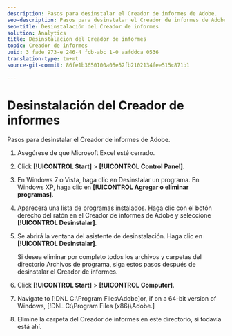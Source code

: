 ```yaml
---
description: Pasos para desinstalar el Creador de informes de Adobe.
seo-description: Pasos para desinstalar el Creador de informes de Adobe.
seo-title: Desinstalación del Creador de informes
solution: Analytics
title: Desinstalación del Creador de informes
topic: Creador de informes
uuid: 3 fade 973-e 246-4 fcb-abc 1-0 aafddca 0536
translation-type: tm+mt
source-git-commit: 86fe1b3650100a05e52fb2102134fee515c871b1

---
```



# Desinstalación del Creador de informes

Pasos para desinstalar el Creador de informes de Adobe.

1. Asegúrese de que Microsoft Excel esté cerrado.
1. Click **[!UICONTROL Start]** &gt; **[!UICONTROL Control Panel]**.
1. En Windows 7 o Vista, haga clic en Desinstalar un programa. En Windows XP, haga clic en **[!UICONTROL Agregar o eliminar programas]**.
1. Aparecerá una lista de programas instalados. Haga clic con el botón derecho del ratón en el Creador de informes de Adobe y seleccione **[!UICONTROL Desinstalar]**.
1. Se abrirá la ventana del asistente de desinstalación. Haga clic en **[!UICONTROL Desinstalar]**.

   Si desea eliminar por completo todos los archivos y carpetas del directorio Archivos de programa, siga estos pasos después de desinstalar el Creador de informes.
1. Click **[!UICONTROL Start]** &gt; **[!UICONTROL Computer]**.
1. Navigate to [!DNL C:\Program Files\Adobe\]or, if on a 64-bit version of Windows, [!DNL C:\Program Files (x86)\Adobe.]
1. Elimine la carpeta del Creador de informes en este directorio, si todavía está ahí.
